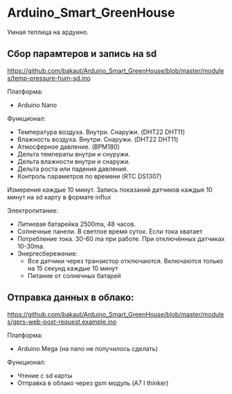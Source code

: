 # Arduino_Smart_GreenHouse
Умная теплица на ардуино.

## Сбор парамтеров и запись на sd

https://github.com/bakaut/Arduino_Smart_GreenHouse/blob/master/modules/temp-pressure-hum-sd.ino

Платформа:

* Arduino Nano

Функционал:

* Температура воздуха. Внутри. Снаружи. (DHT22 DHT11)
* Влажность воздуха. Внутри. Снаружи. (DHT22 DHT11)
* Атмосферное давление. (BPM180)
* Дельта температы внутри и снуружи.
* Дельта влажности внутри и снаружи.
* Дельта роста или падения давления.
* Контроль параметров по времени (RTC DS1307)


Измерения каждые 10 минут. Запись показаний датчиков каждые 10 минут на sd карту в формате influx


Электропитание:
* Литиевая батарейка 2500ma, 48 часов.
* Солнечные панели. В светлое время суток. Если тока хватает
* Потребление тока. 30-60 ma при работе. При отключённых датчиках 10-30ma.
* Энергесбережение:
  * Все датчики через транзистор отключаются. Включаются только на 15 секунд каждые 10 минут
  * Питание от солнечных батарей


## Отправка данных в облако:

https://github.com/bakaut/Arduino_Smart_GreenHouse/blob/master/modules/gprs-web-post-request.example.ino

Платформа:
* Arduino Mega (на nano не получилось сделать)

Функционал:
* Чтение с sd карты
* Отправка в облако через gsm модуль (A7 I thinker)
